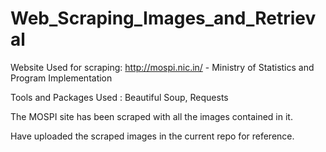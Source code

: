 # Web_Scraping_Images_and_Retrieval

Website Used for scraping: http://mospi.nic.in/ - Ministry of Statistics and Program Implementation

Tools and Packages Used : Beautiful Soup, Requests

The MOSPI site has been scraped with all the images contained in it.

Have uploaded the scraped images in the current repo for reference.
